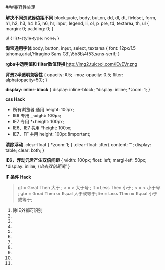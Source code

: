 
###兼容性处理

**解决不同浏览器边距不同**
blockquote, body, button, dd, dl, dt, fieldset, form, h1, h2, h3, h4, h5, h6, hr, input, legend, li, ol, p, pre, td, textarea, th, ul {
	margin: 0;
	padding: 0;
}

ul {
	list-style-type: none; 
}

**淘宝通用字体**
body, button, input, select, textarea {
	font: 12px/1.5 tahoma,arial,'Hiragino Sans GB',\5b8b\4f53,sans-serif;
} 

**rgba中透明值和 filter数值转换**
http://img2.tuicool.com/iEvEVr.png

**背景2半透明兼容性**
{
	opacity: 0.5; 
	-moz-opacity: 0.5;
	fliter: alpha(opacity=50);
} 

**display: inline-block**
{
	display: inline-block;
	*display: inline;
	*zoom: 1;
}

**css Hack**
- 所有浏览器 通用 height: 100px; 
- IE6 专用 _height: 100px; 
- IE7 专用 *+height: 100px; 
- IE6、IE7 共用 *height: 100px; 
- IE7、FF 共用 height: 100px !important; 

**清除浮动**
.clear-float {
	*zoom: 1;
}
.clear-float: after{
	content: "";
	display: table;
	clear: both;
}

**IE6，浮动元素产生双倍间距**
{
	width: 100px;
	float: left;
	margi-left: 50px;
	*display: inline; /*出去双倍距离*/
}

**IF 条件 Hack**
> gt = Great Then 大于 ; > = > 大于号 ; lt = Less Then 小于 ; < = < 小于号 ; gte = Great Then or Equal 大于或等于;  lte = Less Then or Equal 小于或等于; 

1. <!--[if !IE]><!--> 除IE外都可识别 <!--<![endif]--> 
2. <!--[if IE]> 所有的IE可识别 <![endif]--> 
3. <!--[if IE 5.0]> 只有IE5.0可以识别 <![endif]--> 
4. <!--[if IE 5]> 仅IE5.0与IE5.5可以识别 <![endif]--> 
5. <!--[if gt IE 5.0]> IE5.0以及IE5.0以上版本都可以识别 <![endif]--> 
6. <!--[if IE 6]> 仅IE6可识别 <![endif]--> 
7. <!--[if lt IE 6]> IE6以及IE6以下版本可识别 <![endif]--> 
8. <!--[if gte IE 6]> IE6以及IE6以上版本可识别 <![endif]--> 
9. <!--[if IE 7]> 仅IE7可识别 <![endif]--> 
10. <!--[if lt IE 7]> IE7以及IE7以下版本可识别 <![endif]--> 
11. <!--[if gte IE 7]> IE7以及IE7以上版本可识别 <![endif]-->


